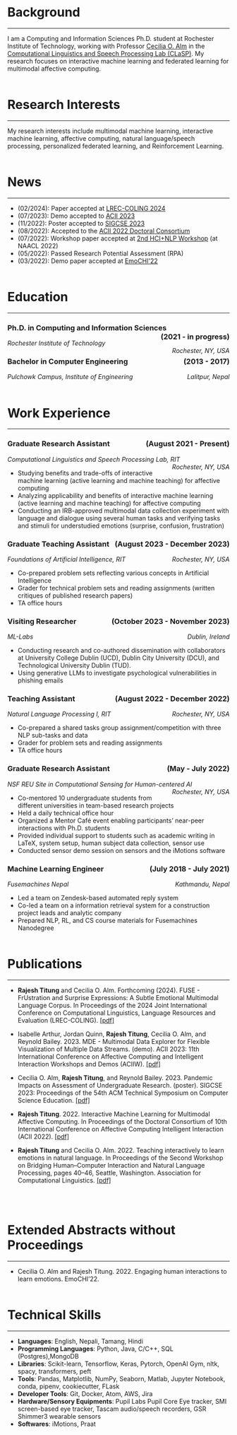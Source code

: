 # Background
---
I am a Computing and Information Sciences Ph.D. student at Rochester Institute of Technology, working with Professor [Cecilia O. Alm](https://www.rit.edu/clasp/directory/coagla-cecilia-alm) in the [Computational Linguistics and Speech Processing Lab (CLaSP)](https://www.rit.edu/clasp/). My research focuses on interactive machine learning and federated learning for multimodal affective computing.
<br/><br/>

# Research Interests
---
My research interests include multimodal machine learning, interactive machine learning, affective computing, natural language/speech processing, personalized federated learning, and Reinforcement Learning.
<br /><br />

# News
---
- (02/2024): Paper accepted at [LREC-COLING 2024](https://aclanthology.org/2024.lrec-main.666/)
- (07/2023): Demo accepted to [ACII 2023](https://ieeexplore.ieee.org/document/10388154)
- (11/2022): Poster accepted to [SIGCSE 2023](https://dl.acm.org/doi/abs/10.1145/3545947.3576327)
- (08/2022): Accepted to the [ACII 2022 Doctoral Consortium](https://ieeexplore.ieee.org/document/10085996)
- (07/2022): Workshop paper accepted at [2nd HCI+NLP Workshop](https://aclanthology.org/2022.hcinlp-1.6/) (at NAACL 2022)
- (05/2022): Passed Research Potential Assessment (RPA)
- (03/2022): Demo paper accepted at [EmoCHI'22](https://cis.unimelb.edu.au/hci/emotion-workshop)
<br /><br />

# Education
---
### **Ph.D. in Computing and Information Sciences**<span style="float:right;">(2021 - in progress)</span>
<em>Rochester Institute of Technology</em><span style="float:right;"><em>Rochester, NY, USA</em></span>

<!-- --- -->

### **Bachelor in Computer Engineering**<span style="float:right;">(2013 - 2017)</span>
<em>Pulchowk Campus, Institute of Engineering</em><span style="float:right;"><em>Lalitpur, Nepal</em></span>
<br /><br />

# Work Experience
---

### **Graduate Research Assistant**<span style="float:right;">(August 2021 - Present)</span>
<em>Computational Linguistics and Speech Processing Lab, RIT</em><span style="float:right;"><em>Rochester, NY, USA</em></span>

- Studying benefits and trade-offs of interactive machine learning (active learning and machine teaching) for affective computing
- Analyzing applicability and benefits of interactive machine learning (active learning and machine teaching) for affective computing
- Conducting an IRB-approved multimodal data collection experiment with language and dialogue using several human tasks and verifying tasks and stimuli for understudied emotions (surprise, confusion, frustration)
  
### **Graduate Teaching Assistant**<span style="float:right;">(August 2023 - December 2023)</span>
<em>Foundations of Artificial Intelligence, RIT</em><span style="float:right;"><em>Rochester, NY, USA</em></span>

- Co-prepared problem sets reflecting various concepts in Artificial Intelligence
- Grader for technical problem sets and reading assignments (written critiques of published research papers)
- TA office hours

### **Visiting Researcher**<span style="float:right;">(October 2023 - November 2023)</span>
<em>ML-Labs</em><span style="float:right;"><em>Dublin, Ireland</em></span>

- Conducting research and co-authored dissemination with collaborators at University College Dublin (UCD), Dublin City University (DCU), and Technological University Dublin (TUD).
- Using generative LLMs to investigate psychological vulnerabilities in phishing emails

### **Teaching Assistant**<span style="float:right;">(August 2022 - December 2022)</span>
<em>Natural Language Processing I, RIT</em><span style="float:right;"><em>Rochester, NY, USA</em></span>

- Co-prepared a shared tasks group assignment/competition with three NLP sub-tasks and data
- Grader for problem sets and reading assignments
- TA office hours

### **Graduate Research Assistant**<span style="float:right;">(May - July 2022)</span>
<em>NSF REU Site in Computational Sensing for Human-centered AI</em><span style="float:right;"><em>Rochester, NY, USA</em></span>

- Co-mentored 10 undergraduate students from different universities in team-based research projects
- Held a daily technical office hour
- Organized a Mentor Café event enabling participants’ near-peer interactions with Ph.D. students
- Provided individual support to students such as  academic writing in LaTeX, system setup, human subject data collection, sensor use
- Conducted sensor demo session on sensors and the iMotions software

### **Machine Learning Engineer**<span style="float:right;">(July 2018 - July 2021)</span>
<em>Fusemachines Nepal</em><span style="float:right;"><em>Kathmandu, Nepal</em></span>

- Led a team on Zendesk-based automated reply system
- Co-led a team on a information retrieval system for a construction project leads and analytic company
- Prepared NLP, RL, and CS course materials for Fusemachines Nanodegree
<br /><br />

# Publications
---
- **Rajesh Titung** and Cecilia O. Alm. Forthcoming (2024). FUSE - FrUstration and Surprise Expressions: A Subtle Emotional Multimodal Language Corpus. In Proceedings of the 2024 Joint International Conference on Computational Linguistics, Language Resources and Evaluation (LREC-COLING). [\[pdf\]](https://aclanthology.org/2024.lrec-main.666.pdf)

- Isabelle Arthur, Jordan Quinn, **Rajesh Titung**, Cecilia O. Alm, and Reynold Bailey. 2023. MDE - Multimodal Data Explorer for Flexible Visualization of Multiple Data Streams. (demo). ACII 2023: 11th International Conference on Affective Computing and Intelligent Interaction Workshops and Demos (ACIIW). [\[pdf\]](https://ieeexplore.ieee.org/stamp/stamp.jsp?tp=&arnumber=10388154)

- Cecilia O. Alm, **Rajesh Titung**, and Reynold Bailey. 2023. Pandemic Impacts on Assessment of Undergraduate Research. (poster). SIGCSE 2023: Proceedings of the 54th ACM Technical Symposium on Computer Science Education. [\[pdf\]](https://dl.acm.org/doi/pdf/10.1145/3545947.3576327)

- **Rajesh Titung**. 2022. Interactive Machine Learning for Multimodal Affective Computing. In Proceedings
of the Doctoral Consortium of 10th International Conference on Affective Computing Intelligent
Interaction (ACII 2022). [\[pdf\]](https://ieeexplore.ieee.org/abstract/document/10085996)

- **Rajesh Titung** and Cecilia O. Alm. 2022. Teaching interactively to learn emotions in natural language.
In Proceedings of the Second Workshop on Bridging Human–Computer Interaction and Natural Language
Processing, pages 40–46, Seattle, Washington. Association for Computational Linguistics. [\[pdf\]](https://aclanthology.org/2022.hcinlp-1.6.pdf)

<br /><br />

# Extended Abstracts without Proceedings
---
- Cecilia O. Alm and Rajesh Titung. 2022. Engaging human interactions to learn emotions. EmoCHI’22.
<br /><br />

# Technical Skills
---
- **Languages**: English, Nepali, Tamang, Hindi
- **Programming Languages**: Python, Java, C/C++, SQL (Postgres),MongoDB
- **Libraries**: Scikit-learn, Tensorflow, Keras, Pytorch, OpenAI Gym, nltk, spacy, transformers, peft
- **Tools**: Pandas, Matplotlib, NumPy, Seaborn, Matlab, Jupyter Notebook, conda, pipenv, cookiecutter, FLask
- **Developer Tools**: Git, Docker, Atom, AWS, Jira
- **Hardware/Sensory Equipments**: Pupil Labs Pupil Core Eye tracker, SMI screen-based eye tracker, Tascam audio/speech recorders, GSR Shimmer3 wearable sensors
- **Softwares**: iMotions, Praat